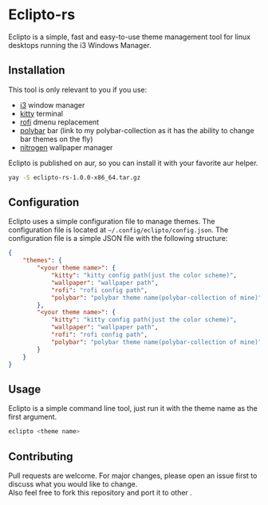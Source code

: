 # Eclipto-rs

Eclipto is a simple, fast and easy-to-use theme management tool for linux desktops running the i3 Windows Manager.

## Installation

This tool is only relevant to you if you use:

- [i3](https://i3wm.org/) window manager
- [kitty](https://sw.kovidgoyal.net/kitty/) terminal
- [rofi](https://github.com/davatorium/rofi) dmenu replacement
- [polybar](https://github.com/d1msk1y/polybar-collection) bar (link to my polybar-collection as it has the ability to
  change bar themes on the fly)
- [nitrogen](https://github.com/l3ib/nitrogen) wallpaper manager

Eclipto is published on aur, so you can install it with your favorite aur helper.

```bash
yay -S eclipto-rs-1.0.0-x86_64.tar.gz
```

## Configuration

Eclipto uses a simple configuration file to manage themes. The configuration file is located
at `~/.config/eclipto/config.json`. The configuration file is a simple JSON file with the following structure:

```json
{
	"themes": {
		"<your theme name>": {
			"kitty": "kitty config path(just the color scheme)",
			"wallpaper": "wallpaper path",
			"rofi": "rofi config path",
			"polybar": "polybar theme name(polybar-collection of mine)"
		},
		"<your theme name>": {
			"kitty": "kitty config path(just the color scheme)",
			"wallpaper": "wallpaper path",
			"rofi": "rofi config path",
			"polybar": "polybar theme name(polybar-collection of mine)"
		}
	}
}
```

## Usage

Eclipto is a simple command line tool, just run it with the theme name as the first argument.

```bash
eclipto <theme name>
```

## Contributing

Pull requests are welcome. For major changes, please open an issue first to discuss what you would like to change.  
Also feel free to fork this repository and port it to other .